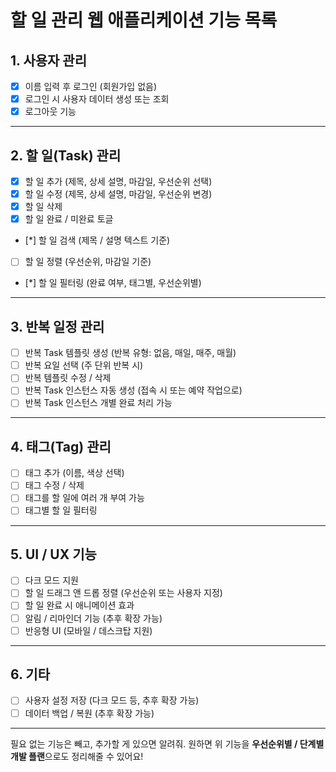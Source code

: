 # 할 일 관리 웹 애플리케이션 기능 목록

## 1. 사용자 관리

* [x] 이름 입력 후 로그인 (회원가입 없음)
* [x] 로그인 시 사용자 데이터 생성 또는 조회
* [x] 로그아웃 기능

---

## 2. 할 일(Task) 관리

* [x] 할 일 추가 (제목, 상세 설명, 마감일, 우선순위 선택)
* [x] 할 일 수정 (제목, 상세 설명, 마감일, 우선순위 변경)
* [x] 할 일 삭제
* [x] 할 일 완료 / 미완료 토글
* [*] 할 일 검색 (제목 / 설명 텍스트 기준)
* [ ] 할 일 정렬 (우선순위, 마감일 기준)
* [*] 할 일 필터링 (완료 여부, 태그별, 우선순위별)

---

## 3. 반복 일정 관리

* [ ] 반복 Task 템플릿 생성 (반복 유형: 없음, 매일, 매주, 매월)
* [ ] 반복 요일 선택 (주 단위 반복 시)
* [ ] 반복 템플릿 수정 / 삭제
* [ ] 반복 Task 인스턴스 자동 생성 (접속 시 또는 예약 작업으로)
* [ ] 반복 Task 인스턴스 개별 완료 처리 가능

---

## 4. 태그(Tag) 관리

* [ ] 태그 추가 (이름, 색상 선택)
* [ ] 태그 수정 / 삭제
* [ ] 태그를 할 일에 여러 개 부여 가능
* [ ] 태그별 할 일 필터링

---

## 5. UI / UX 기능

* [ ] 다크 모드 지원
* [ ] 할 일 드래그 앤 드롭 정렬 (우선순위 또는 사용자 지정)
* [ ] 할 일 완료 시 애니메이션 효과
* [ ] 알림 / 리마인더 기능 (추후 확장 가능)
* [ ] 반응형 UI (모바일 / 데스크탑 지원)

---

## 6. 기타

* [ ] 사용자 설정 저장 (다크 모드 등, 추후 확장 가능)
* [ ] 데이터 백업 / 복원 (추후 확장 가능)

---

필요 없는 기능은 빼고, 추가할 게 있으면 알려줘.
원하면 위 기능을 **우선순위별 / 단계별 개발 플랜**으로도 정리해줄 수 있어요!
